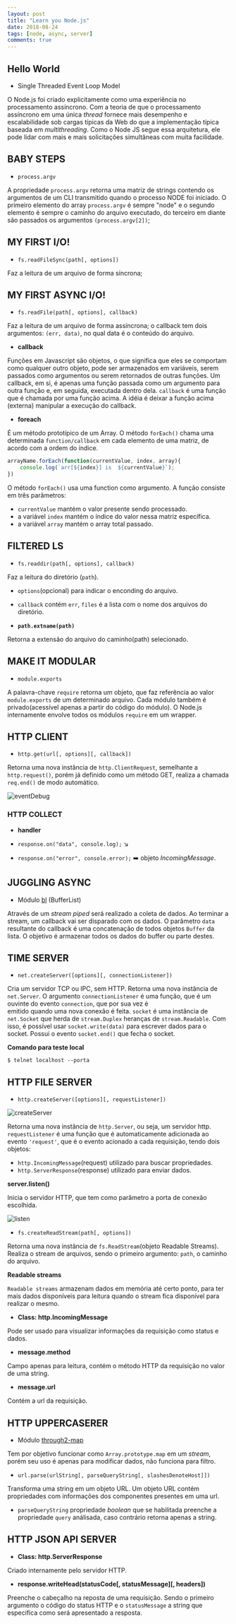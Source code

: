 ```yaml
---
layout: post
title: "Learn you Node.js"
date: 2018-08-24
tags: [node, async, server]
comments: true
---
```


## Hello World

- Single Threaded Event Loop Model

O Node.js foi criado explicitamente como uma experiência no processamento assíncrono. 
Com a teoria de que o processamento assíncrono em uma única _thread_ fornece mais 
desempenho e escalabilidade sob cargas típicas da Web do que a implementação típica 
baseada em _multithreading_. Como o Node JS segue essa arquitetura, ele pode lidar 
com mais e mais solicitações simultâneas com muita facilidade.

## BABY STEPS

- `process.argv`

A propriedade `process.argv` retorna uma matriz de strings contendo os argumentos de um CLI 
transmitido quando o processo NODE foi iniciado. O primeiro elemento do array `process.argv` é 
sempre "node" e o segundo elemento é sempre o caminho do arquivo executado, do terceiro em diante
são passados os argumentos `(process.argv[2])`;

## MY FIRST I/O!

- `fs.readFileSync(path[, options])`

Faz a leitura de um arquivo de forma síncrona;

## MY FIRST ASYNC I/O!

- `fs.readFile(path[, options], callback)`

Faz a leitura de um arquivo de forma assíncrona; o callback tem dois argumentos: `(err, data)`, no
qual data é o conteúdo do arquivo.

- **callback**

Funções em Javascript são objetos, o que significa que eles se comportam como qualquer outro objeto, 
pode ser armazenados em variáveis, serem passados como argumentos ou serem retornados de outras 
funções. Um callback, em si, é apenas uma função passada como um argumento para outra função e, em 
seguida, executada dentro dela. `callback` é uma função que é chamada por uma função acima. A idéia 
é deixar a função acima (externa) manipular a execução do callback.

- **foreach**

É um método prototípico de um Array. O método `forEach()` chama uma determinada `function/callback` 
em cada elemento de uma matriz, de acordo com a ordem do índice.

```js
arrayName.forEach(function(currentValue, index, array){
    console.log(`arr[${index}] is  ${currentValue}`);
})
```

O  método `forEach()` usa uma function como argumento. A função consiste em três parâmetros:

- `currentValue` mantém o valor presente sendo processado. 
- a variável `index` mantém o índice do valor nessa matriz específica. 
- a variável `array` mantém o array total passado.

## FILTERED LS

- `fs.readdir(path[, options], callback)`

Faz a leitura do diretório (`path`).

- `options`(opcional) para indicar o enconding do arquivo.
- `callback` contém `err`, `files` é a lista com o nome dos arquivos do diretório.

- **`path.extname(path)`**

Retorna a extensão do arquivo do caminho(path) selecionado.

## MAKE IT MODULAR

- `module.exports`

A palavra-chave `require` retorna um objeto, que faz referência ao valor `module.exports` de um
determinado arquivo. Cada módulo também é privado(acessível apenas a partir do código do módulo). O 
Node.js internamente envolve todos os módulos `require` em um wrapper. 

## HTTP CLIENT

- `http.get(url[, options][, callback])`

Retorna uma nova instância de `http.ClientRequest`, semelhante a `http.request()`, porém já
definido como um método GET, realiza a chamada `req.end()` de modo automático.

![eventDebug](https://raw.githubusercontent.com/Rondinelly/Craftwork/master/resources/end.PNG)

### HTTP COLLECT

- **handler**

- `response.on("data", console.log);` :arrow_lower_right:
- `response.on("error", console.error);` :arrow_right: objeto _IncomingMessage_. 

## JUGGLING ASYNC

- Módulo [bl](https://www.npmjs.com/package/bl) (BufferList)

Através de um _stream piped_ será realizado a coleta de dados. Ao terminar a stream, um callback 
vai ser disparado com os dados. O parâmetro `data` resultante do callback é uma concatenação de 
todos objetos `Buffer` da lista. O objetivo é armazenar todos os dados do buffer ou parte destes.

## TIME SERVER

- `net.createServer([options][, connectionListener])`

Cria um servidor TCP ou IPC, sem HTTP. Retorna uma nova instância de `net.Server`. O argumento 
`connectionListener` é uma função, que é um ouvinte do evento `connection`, que por sua vez é  
emitido quando uma nova conexão é feita. `socket` é uma instância de `net.Socket` que herda de 
`stream.Duplex` heranças de `stream.Readable`. Com isso, é possível usar `socket.write(data)` para 
escrever dados para o socket. Possui o evento `socket.end()` que fecha o socket.

**Comando para teste local**

```console
$ telnet localhost --porta
```

## HTTP FILE SERVER

- `http.createServer([options][, requestListener])`

![createServer](https://raw.githubusercontent.com/Rondinelly/Craftwork/master/resources/http.png)

Retorna uma nova instância de `http.Server`, ou seja, um servidor http. `requestListener` é uma 
função que é automaticamente adicionada ao evento `'request'`, que é o evento acionado a cada 
requisição, tendo dois objetos:

- `http.IncomingMessage`(request) utilizado para buscar propriedades.
- `http.ServerResponse`(response) utilizado para enviar dados.

**server.listen()**

Inicia o servidor HTTP, que tem como parâmetro a porta de conexão escolhida.

![listen](https://raw.githubusercontent.com/Rondinelly/Craftwork/master/resources/Capturar.JPG)

- `fs.createReadStream(path[, options])`

Retorna uma nova instância de `fs.ReadStream`(objeto Readable Streams). Realiza o stream de 
arquivos, sendo o primeiro argumento: `path`, o caminho do arquivo.

**Readable streams**

`Readable streams` armazenam dados em memória até certo ponto, para ter mais dados disponíveis para 
leitura quando o stream fica disponível para realizar o mesmo.

- **Class: http.IncomingMessage**

Pode ser usado para visualizar informações da requisição como status e dados.

- **message.method**

Campo apenas para leitura, contém o método HTTP da requisição no valor de uma string.

- **message.url**

Contém a url da requisição.

## HTTP UPPERCASERER

- Módulo [through2-map](https://www.npmjs.com/package/through2-map)

Tem por objetivo funcionar como `Array.prototype.map` em um _stream_, porém seu uso é apenas para 
modificar dados, não funciona para filtro.

- `url.parse(urlString[, parseQueryString[, slashesDenoteHost]])`

Transforma uma string em um objeto URL. Um objeto URL contém propriedades com informações dos 
componentes presentes em uma url.

- `parseQueryString` propriedade _boolean_ que se habilitada preenche a propriedade `query` 
análisada, caso contrário retorna apenas a string.

## HTTP JSON API SERVER

- **Class: http.ServerResponse**

Criado internamente pelo servidor HTTP.

- **response.writeHead(statusCode[, statusMessage][, headers])**

Preenche o cabeçalho na reposta de uma requisição. Sendo o primeiro argumento o código do status 
HTTP e o `statusMessage` a string que especifica como será apresentado a resposta.
